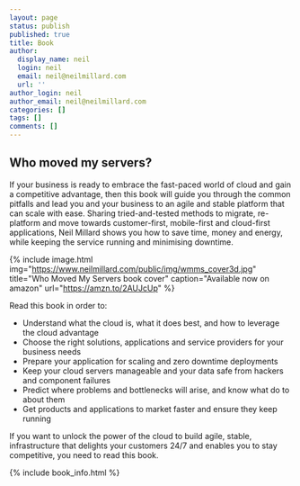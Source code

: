 ```yaml
---
layout: page
status: publish
published: true
title: Book
author:
  display_name: neil
  login: neil
  email: neil@neilmillard.com
  url: ''
author_login: neil
author_email: neil@neilmillard.com
categories: []
tags: []
comments: []
---
```

Who moved my servers?
--------------
If your business is ready to embrace the fast-paced world of cloud and
gain a competitive advantage, then this book will guide you through the common pitfalls and lead you
 and your business to an agile and stable platform that can scale with ease.
Sharing tried-and-tested methods to migrate, re-platform and move towards customer-first, mobile-first and
cloud-first applications, Neil Millard shows you how to save time, money and energy, while keeping the
service running and minimising downtime.

{% include image.html
      img="https://www.neilmillard.com/public/img/wmms_cover3d.jpg"
      title="Who Moved My Servers book cover"
      caption="Available now on amazon"
      url="https://amzn.to/2AUJcUp" %}

Read this book in order to:
* Understand what the cloud is, what it does best, and how to leverage the cloud advantage
* Choose the right solutions, applications and service providers for your business needs
* Prepare your application for scaling and zero downtime deployments
* Keep your cloud servers manageable and your data safe from hackers and component failures
* Predict where problems and bottlenecks will arise, and know what do to about them
* Get products and applications to market faster and ensure they keep running

If you want to unlock the power of the cloud to build agile, stable, infrastructure that
 delights your customers 24/7 and enables you to stay competitive, you need to read this book.

{% include book_info.html %}
